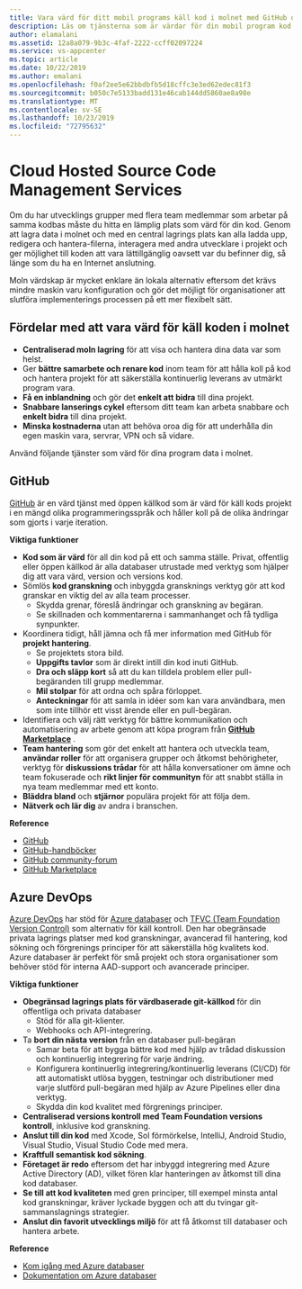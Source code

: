 ```yaml
---
title: Vara värd för ditt mobil programs käll kod i molnet med GitHub och Azure DevOps
description: Läs om tjänsterna som är värdar för din mobil program kod i molnet med Microsoft-tjänster.
author: elamalani
ms.assetid: 12a8a079-9b3c-4faf-2222-ccff02097224
ms.service: vs-appcenter
ms.topic: article
ms.date: 10/22/2019
ms.author: emalani
ms.openlocfilehash: f0af2ee5e62bbdbfb5d18cffc3e3ed62edec81f3
ms.sourcegitcommit: b050c7e5133badd131e46cab144dd5860ae8a98e
ms.translationtype: MT
ms.contentlocale: sv-SE
ms.lasthandoff: 10/23/2019
ms.locfileid: "72795632"
---
```

# <a name="cloud-hosted-source-code-management-services"></a>Cloud Hosted Source Code Management Services
Om du har utvecklings grupper med flera team medlemmar som arbetar på samma kodbas måste du hitta en lämplig plats som värd för din kod. Genom att lagra data i molnet och med en central lagrings plats kan alla ladda upp, redigera och hantera-filerna, interagera med andra utvecklare i projekt och ger möjlighet till koden att vara lättillgänglig oavsett var du befinner dig, så länge som du ha en Internet anslutning.

Moln värdskap är mycket enklare än lokala alternativ eftersom det krävs mindre maskin varu konfiguration och gör det möjligt för organisationer att slutföra implementerings processen på ett mer flexibelt sätt.

## <a name="benefits-of-hosting-source-code-in-the-cloud"></a>Fördelar med att vara värd för käll koden i molnet
- **Centraliserad moln lagring** för att visa och hantera dina data var som helst.
- Ger **bättre samarbete och renare kod** inom team för att hålla koll på kod och hantera projekt för att säkerställa kontinuerlig leverans av utmärkt program vara.
- **Få en inblandning** och gör det **enkelt att bidra** till dina projekt.
- **Snabbare lanserings cykel** eftersom ditt team kan arbeta snabbare och **enkelt bidra** till dina projekt.
- **Minska kostnaderna** utan att behöva oroa dig för att underhålla din egen maskin vara, servrar, VPN och så vidare.

Använd följande tjänster som värd för dina program data i molnet.

## <a name="github"></a>GitHub
[GitHub](https://github.com/) är en värd tjänst med öppen källkod som är värd för käll kods projekt i en mängd olika programmeringsspråk och håller koll på de olika ändringar som gjorts i varje iteration.

**Viktiga funktioner**
- **Kod som är värd** för all din kod på ett och samma ställe. Privat, offentlig eller öppen källkod är alla databaser utrustade med verktyg som hjälper dig att vara värd, version och versions kod.
- Sömlös **kod granskning** och inbyggda gransknings verktyg gör att kod granskar en viktig del av alla team processer.
    - Skydda grenar, föreslå ändringar och granskning av begäran.
    - Se skillnaden och kommentarerna i sammanhanget och få tydliga synpunkter.
- Koordinera tidigt, håll jämna och få mer information med GitHub för **projekt hantering**.
    - Se projektets stora bild.
    - **Uppgifts tavlor** som är direkt intill din kod inuti GitHub.
    - **Dra och släpp kort** så att du kan tilldela problem eller pull-begäranden till grupp medlemmar.
    - **Mil stolpar** för att ordna och spåra förloppet.
    - **Anteckningar** för att samla in idéer som kan vara användbara, men som inte tillhör ett visst ärende eller en pull-begäran.
- Identifiera och välj rätt verktyg för bättre kommunikation och automatisering av arbete genom att köpa program från **[GitHub Marketplace](https://github.com/marketplace)** .
- **Team hantering** som gör det enkelt att hantera och utveckla team, **användar roller** för att organisera grupper och åtkomst behörigheter, verktyg för **diskussions trådar** för att hålla konversationer om ämne och team fokuserade och **rikt linjer för communityn** för att snabbt ställa in nya team medlemmar med ett konto.
- **Bläddra bland** och **stjärnor** populära projekt för att följa dem.
- **Nätverk och lär dig** av andra i branschen.

**Reference**
- [GitHub](https://github.com/)
- [GitHub-handböcker](https://guides.github.com/)
- [GitHub community-forum](https://github.community/)
- [GitHub Marketplace](https://github.com/marketplace)

## <a name="azure-devops"></a>Azure DevOps
[Azure DevOps](https://azure.microsoft.com/services/devops/) har stöd för [Azure databaser](https://azure.microsoft.com/services/devops/repos/) och [TFVC (Team Foundation Version Control)](https://docs.microsoft.com/azure/devops/repos/tfvc/index?view=azure-devops) som alternativ för käll kontroll. Den har obegränsade privata lagrings platser med kod granskningar, avancerad fil hantering, kod sökning och förgrenings principer för att säkerställa hög kvalitets kod. Azure databaser är perfekt för små projekt och stora organisationer som behöver stöd för interna AAD-support och avancerade principer.
    
**Viktiga funktioner**
- **Obegränsad lagrings plats för värdbaserade git-källkod** för din offentliga och privata databaser
    - Stöd för alla git-klienter.
    - Webhooks och API-integrering.
- Ta **bort din nästa version** från en databaser pull-begäran
    - Samar beta för att bygga bättre kod med hjälp av trådad diskussion och kontinuerlig integrering för varje ändring.
    - Konfigurera kontinuerlig integrering/kontinuerlig leverans (CI/CD) för att automatiskt utlösa byggen, testningar och distributioner med varje slutförd pull-begäran med hjälp av Azure Pipelines eller dina verktyg.
    - Skydda din kod kvalitet med förgrenings principer.
- **Centraliserad versions kontroll med Team Foundation versions kontroll**, inklusive kod granskning.
- **Anslut till din kod** med Xcode, Sol förmörkelse, IntelliJ, Android Studio, Visual Studio, Visual Studio Code med mera.
- **Kraftfull semantisk kod sökning**.
- **Företaget är redo** eftersom det har inbyggd integrering med Azure Active Directory (AD), vilket fören klar hanteringen av åtkomst till dina kod databaser.
- **Se till att kod kvaliteten** med gren principer, till exempel minsta antal kod granskningar, kräver lyckade byggen och att du tvingar git-sammanslagnings strategier.
- **Anslut din favorit utvecklings miljö** för att få åtkomst till databaser och hantera arbete.

**Reference**
- [Kom igång med Azure databaser](https://azure.microsoft.com/services/devops/repos/) 
- [Dokumentation om Azure databaser](/azure/devops/repos/?view=azure-devops)